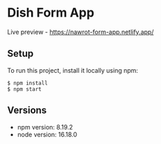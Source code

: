 # Dish Form App

Live preview - https://nawrot-form-app.netlify.app/

## Setup

To run this project, install it locally using npm:
```
$ npm install
$ npm start
```

## Versions
* npm version: 8.19.2
* node version: 16.18.0


